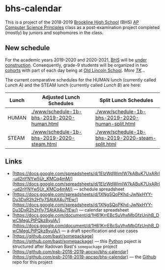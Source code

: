 # bhs-calendar

This is a project of the 2018-2019 [Brookline High School](http://bhs.brookline.k12.ma.us/career--technology-education.html) (BHS) [AP Computer Science Principles](https://sites.google.com/psbma.org/david-petty/archive/2018-2019/apcsp) class as a post-examination project completed (mostly) by juniors and sophomores in the class.

## New schedule

For the academic years 2019-2020 and 2020-2021, [BHS](http://bhs.brookline.k12.ma.us/) will be [under construction](http://bhs.brookline.k12.ma.us/expansion-project.html). Consequently, grade-9 students will be organized in two [cohorts](http://bhs.brookline.k12.ma.us/9th-grade-transition.html) with part of each day being at [Old Lincoln School](https://google.com/maps/place/194+Boylston+St.+02445). *More [TK](https://en.wikipedia.org/wiki/To_come_(publishing))&hellip;*

The current comparative schedules for the HUMAN lunch (currently called *Lunch A*) and the STEAM lunch  (currently called *Lunch B*) are here:

Lunch | Adjusted Lunch Schedules | Split Lunch Schedules
----- | ------------------------ | ---------------------
HUMAN | [./www/schedule-1b-bhs-2019-2020-human.html](./www/schedule-1b-bhs-2019-2020-human.html) | [./www/schedule-1b-bhs-2019-2020-human-split.html](./www/schedule-1b-bhs-2019-2020-human-split.html)
STEAM | [./www/schedule-1b-bhs-2019-2020-steam.html](./www/schedule-1b-bhs-2019-2020-steam.html) | [./www/schedule-1b-bhs-2019-2020-steam-split.html](./www/schedule-1b-bhs-2019-2020-steam-split.html)

## Links

- [https://docs.google.com/spreadsheets/d/1ElzWdWimIW7kABuK7UxARrl-ud2nYNYw5Ur_KMCq4mM/](https://docs.google.com/spreadsheets/d/1ElzWdWimIW7kABuK7UxARrl-ud2nYNYw5Ur_KMCq4mM/) &mdash; schedule spreadsheet
- [https://docs.google.com/spreadsheets/d/1XNgSQoPKhd-JwNxHYY-Du3DxR2h2H1y7SAtAX4u7fEw/](https://docs.google.com/spreadsheets/d/1XNgSQoPKhd-JwNxHYY-Du3DxR2h2H1y7SAtAX4u7fEw/) &mdash; calendar spreadsheet
- [https://docs.google.com/document/d/1H61KrrEBcSuVhxMbGfzUnjhB_DwCMegLPtPQkz8yulA/](https://docs.google.com/document/d/1H61KrrEBcSuVhxMbGfzUnjhB_DwCMegLPtPQkz8yulA/) &mdash; a draft specification and use cases
- [https://github.com/bast/somepackage](https://github.com/bast/somepackage) &mdash; this [Python](https://docs.python.org/3/) poject is structured after Radovan Bast's `somepackage` project
- [https://github.com/psb-2018-2019-apcsp/bhs-calendar](https://github.com/psb-2018-2019-apcsp/bhs-calendar) &mdash; the [Github](https://github.com/) repo for this project

